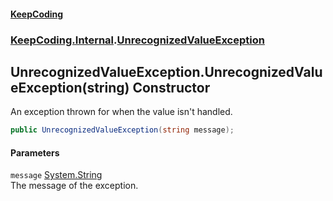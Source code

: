 #### [KeepCoding](index.md 'index')
### [KeepCoding.Internal](KeepCoding_Internal.md 'KeepCoding.Internal').[UnrecognizedValueException](UnrecognizedValueException.md 'KeepCoding.Internal.UnrecognizedValueException')
## UnrecognizedValueException.UnrecognizedValueException(string) Constructor
An exception thrown for when the value isn't handled.  
```csharp
public UnrecognizedValueException(string message);
```
#### Parameters
<a name='KeepCoding_Internal_UnrecognizedValueException_UnrecognizedValueException(string)_message'></a>
`message` [System.String](https://docs.microsoft.com/en-us/dotnet/api/System.String 'System.String')  
The message of the exception.
  
